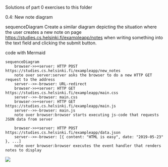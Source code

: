 Solutions of part 0 exercises to this folder

0.4: New note diagram

sequenceDiagram
Create a similar diagram depicting the situation where the user creates a new note on page https://studies.cs.helsinki.fi/exampleapp/notes when writing something into the text field and clicking the submit button.

code with Mermaid
```
sequenceDiagram
    browser->>+server: HTTP POST https://studies.cs.helsinki.fi/exampleapp/new_notes
    note over server:server asks the browser to do a new HTTP GET request to the address
    server-->>-browser: URL-redirect
    browser->>+server: HTTP GET https://studies.cs.helsinki.fi/exampleapp/main.css
    server-->>-browser: main.css
    browser->>+server: HTTP GET https://studies.cs.helsinki.fi/exampleapp/main.js
    server-->>-browser: main.js
    note over browser:browser starts executing js-code that requests JSON data from server 
    
    browser->>+server: HTTP POST https://studies.cs.helsinki.fi/exampleapp/data.json
    server-->>-browser: [{ content: "HTML is easy", date: "2019-05-23" }, ...]
    note over browser:browser executes the event handler that renders notes to display

```
[![](https://mermaid.ink/img/pako:eNqtU01P4zAQ_SsjX2lSFsRhc-C0CLTiS9vsCSM0xFPqktjBMwGqqv997To9oBUfB3Jx5Bm_9-bpzVo13pCqFNPTQK6hXxYfAnbaQfzug39hCsXx8V48nilUcFbX13B9NathIdJzNZ2yDMYSlw2XC2rZukdbzu2UXrHrW8K-nzp6uXNeiDNq-gUf0WAEzQcgPzLIgna0IB6MB4T4PvOentQQklCWVEy9aEwgHpEzUBH1FiNGBX__nBeBjA3UyMdTJfSvD9WhdbH8AfPbjm9kXX5GuvzP6V19Zy0LBmGgV2oGse4BllykJERPUXYeM_yeXV2CQUGYB9-NhJDBvzUiiSPK9u79yW7W0Hgn5KQCrc7qi3OwcQLklVaTJJLS_cH-j5_F_lFxcKgVbCZQluXtZ2ZkFyiHj54jAyzQmTZFMNvhDAXeIvA2lZb7FlfaqYnqKETPTVyhdeLRKoJ0pFUSY2iOQytaabeJrTiIn61coyoJA03U0CfV48apao4tx9uYVfHhIq_ldjs3_wBC20J-?type=png)](https://mermaid.live/edit#pako:eNqtU01P4zAQ_SsjX2lSFsRhc-C0CLTiS9vsCSM0xFPqktjBMwGqqv997To9oBUfB3Jx5Bm_9-bpzVo13pCqFNPTQK6hXxYfAnbaQfzug39hCsXx8V48nilUcFbX13B9NathIdJzNZ2yDMYSlw2XC2rZukdbzu2UXrHrW8K-nzp6uXNeiDNq-gUf0WAEzQcgPzLIgna0IB6MB4T4PvOentQQklCWVEy9aEwgHpEzUBH1FiNGBX__nBeBjA3UyMdTJfSvD9WhdbH8AfPbjm9kXX5GuvzP6V19Zy0LBmGgV2oGse4BllykJERPUXYeM_yeXV2CQUGYB9-NhJDBvzUiiSPK9u79yW7W0Hgn5KQCrc7qi3OwcQLklVaTJJLS_cH-j5_F_lFxcKgVbCZQluXtZ2ZkFyiHj54jAyzQmTZFMNvhDAXeIvA2lZb7FlfaqYnqKETPTVyhdeLRKoJ0pFUSY2iOQytaabeJrTiIn61coyoJA03U0CfV48apao4tx9uYVfHhIq_ldjs3_wBC20J-)

